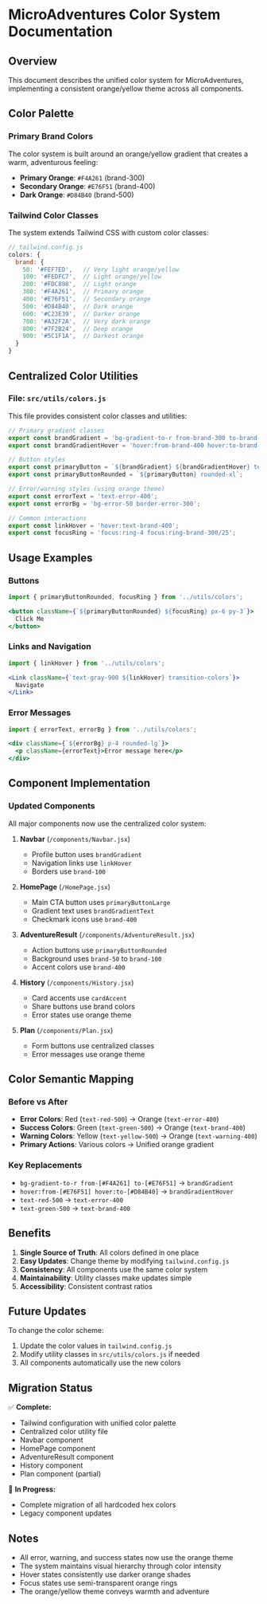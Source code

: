 # MicroAdventures Color System Documentation

## Overview
This document describes the unified color system for MicroAdventures, implementing a consistent orange/yellow theme across all components.

## Color Palette

### Primary Brand Colors
The color system is built around an orange/yellow gradient that creates a warm, adventurous feeling:

- **Primary Orange**: `#F4A261` (brand-300)
- **Secondary Orange**: `#E76F51` (brand-400)  
- **Dark Orange**: `#D84B40` (brand-500)

### Tailwind Color Classes
The system extends Tailwind CSS with custom color classes:

```javascript
// tailwind.config.js
colors: {
  brand: {
    50: '#FEF7ED',   // Very light orange/yellow
    100: '#FEDFC7',  // Light orange/yellow
    200: '#FDC898',  // Light orange
    300: '#F4A261',  // Primary orange
    400: '#E76F51',  // Secondary orange
    500: '#D84B40',  // Dark orange
    600: '#C23E39',  // Darker orange
    700: '#A32F2A',  // Very dark orange
    800: '#7F2B24',  // Deep orange
    900: '#5C1F1A',  // Darkest orange
  }
}
```

## Centralized Color Utilities

### File: `src/utils/colors.js`
This file provides consistent color classes and utilities:

```javascript
// Primary gradient classes
export const brandGradient = 'bg-gradient-to-r from-brand-300 to-brand-400';
export const brandGradientHover = 'hover:from-brand-400 hover:to-brand-500';

// Button styles
export const primaryButton = `${brandGradient} ${brandGradientHover} text-white transition-all duration-300`;
export const primaryButtonRounded = `${primaryButton} rounded-xl`;

// Error/warning styles (using orange theme)
export const errorText = 'text-error-400';
export const errorBg = 'bg-error-50 border-error-300';

// Common interactions
export const linkHover = 'hover:text-brand-400';
export const focusRing = 'focus:ring-4 focus:ring-brand-300/25';
```

## Usage Examples

### Buttons
```jsx
import { primaryButtonRounded, focusRing } from '../utils/colors';

<button className={`${primaryButtonRounded} ${focusRing} px-6 py-3`}>
  Click Me
</button>
```

### Links and Navigation
```jsx
import { linkHover } from '../utils/colors';

<Link className={`text-gray-900 ${linkHover} transition-colors`}>
  Navigate
</Link>
```

### Error Messages
```jsx
import { errorText, errorBg } from '../utils/colors';

<div className={`${errorBg} p-4 rounded-lg`}>
  <p className={errorText}>Error message here</p>
</div>
```

## Component Implementation

### Updated Components
All major components now use the centralized color system:

1. **Navbar** (`/components/Navbar.jsx`)
   - Profile button uses `brandGradient`
   - Navigation links use `linkHover`
   - Borders use `brand-100`

2. **HomePage** (`/HomePage.jsx`)
   - Main CTA button uses `primaryButtonLarge`
   - Gradient text uses `brandGradientText`
   - Checkmark icons use `brand-400`

3. **AdventureResult** (`/components/AdventureResult.jsx`)
   - Action buttons use `primaryButtonRounded`
   - Background uses `brand-50` to `brand-100`
   - Accent colors use `brand-400`

4. **History** (`/components/History.jsx`)
   - Card accents use `cardAccent`
   - Share buttons use brand colors
   - Error states use orange theme

5. **Plan** (`/components/Plan.jsx`)
   - Form buttons use centralized classes
   - Error messages use orange theme

## Color Semantic Mapping

### Before vs After
- **Error Colors**: Red (`text-red-500`) → Orange (`text-error-400`)
- **Success Colors**: Green (`text-green-500`) → Orange (`text-brand-400`)
- **Warning Colors**: Yellow (`text-yellow-500`) → Orange (`text-warning-400`)
- **Primary Actions**: Various colors → Unified orange gradient

### Key Replacements
- `bg-gradient-to-r from-[#F4A261] to-[#E76F51]` → `brandGradient`
- `hover:from-[#E76F51] hover:to-[#D84B40]` → `brandGradientHover`
- `text-red-500` → `text-error-400`
- `text-green-500` → `text-brand-400`

## Benefits

1. **Single Source of Truth**: All colors defined in one place
2. **Easy Updates**: Change theme by modifying `tailwind.config.js`
3. **Consistency**: All components use the same color system
4. **Maintainability**: Utility classes make updates simple
5. **Accessibility**: Consistent contrast ratios

## Future Updates

To change the color scheme:

1. Update the color values in `tailwind.config.js`
2. Modify utility classes in `src/utils/colors.js` if needed
3. All components automatically use the new colors

## Migration Status

✅ **Complete:**
- Tailwind configuration with unified color palette
- Centralized color utility file
- Navbar component
- HomePage component  
- AdventureResult component
- History component
- Plan component (partial)

🔄 **In Progress:**
- Complete migration of all hardcoded hex colors
- Legacy component updates

## Notes

- All error, warning, and success states now use the orange theme
- The system maintains visual hierarchy through color intensity
- Hover states consistently use darker orange shades
- Focus states use semi-transparent orange rings
- The orange/yellow theme conveys warmth and adventure
